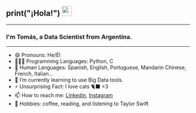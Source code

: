 ## print("¡Hola!") <img src="https://user-images.githubusercontent.com/5679180/79618120-0daffb80-80be-11ea-819e-d2b0fa904d07.gif" width="27px">
---
### I'm Tomás, a Data Scientist from Argentina.
---
- 😄 Pronouns: He/Él
- 🧑🏽‍💻 Programming Languages: Python, C
- 💬 Human Languages: Spanish, English, Portuguese, Mandarin Chinese, French, Italian...
- 🌱 I’m currently learning to use Big Data tools.
- ⚡ Unsurprising Fact: I love cats 🐈‍⬛ <3
- 📫 How to reach me: [Linkedin](https://www.linkedin.com/in/tom%C3%A1s-astrada-370b73171/), [Instagram](https://www.instagram.com/tomi.astrada/)
- 💛 Hobbies: coffee, reading, and listening to Taylor Swift
